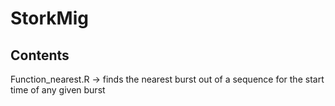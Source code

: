 # StorkMig



## Contents

Function_nearest.R    -> finds the nearest burst out of a sequence for the start time of any given burst
